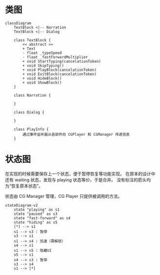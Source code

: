 # 类图

```mermaid
classDiagram
	TextBlock <|-- Narration
	TextBlock <|-- Dialog
	
	class TextBlock {
		<< abstract >>
		+ Text
		- float _typeSpeed
		- float _fastForwardMultiplier
		+ void StartTyping(cancelationToken)
		+ void SkipTyping()
		+ void PlayBlock(cancelationToken)
		+ void ExitBlock(cancelationToken)
		+ void HideBlock()
		+ void ShowBlock()
	}

	class Narration {

	}

	class Dialog {

	}

	class PlayInfo {
		通过事件监听器从各部件向 CGPlayer 和 CGManager 传递信息
	}
```

# 状态图

在实现的时候需要保存上一个状态，便于暂停恢复等功能实现。
在原本的设计中还有 waiting 状态，发现与 playing 状态等价，于是合并。
没有标注的箭头均为“恢复原本状态”。

状态由 CG Manager 管理，CG Player 只提供被调用的方法。

```mermaid
stateDiagram-v2
	state "playing" as s1
	state "paused" as s3
	state "fast-forward" as s4
	state "hiding" as s5
	[*] --> s1
	s1 --> s3 : 暂停
	s3 --> s1
	s1 --> s4 : 加速（需解锁）
	s4 --> s1
	s1 --> s5 : 隐藏UI
	s5 --> s1
	s4 --> s3 : 暂停
	s3 --> s4
	s1 --> [*]
```

